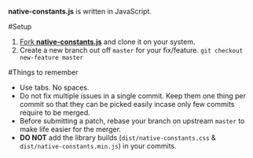 **native-constants.js** is written in JavaScript.

#Setup
1. [Fork **native-constants.js**](https://help.github.com/articles/fork-a-repo) and clone it on your system.
2. Create a new branch out off `master` for your fix/feature. `git checkout new-feature master`

#Things to remember

- Use tabs. No spaces.
- Do not fix multiple issues in a single commit. Keep them one thing per commit so that they can be picked easily incase only few commits require to be merged.
- Before submitting a patch, rebase your branch on upstream `master` to make life easier for the merger.
- **DO NOT** add the library builds (`dist/native-constants.css` & `dist/native-constants.min.js`) in your commits.

